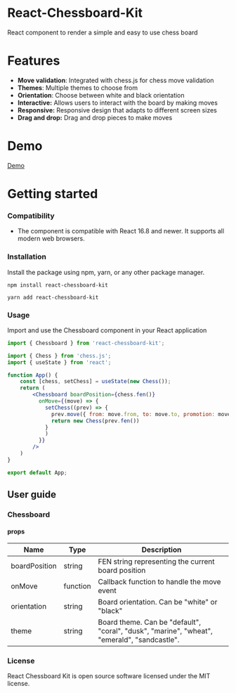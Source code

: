 # React-Chessboard-Kit

React component to render a simple and easy to use chess board

# Features

- **Move validation**: Integrated with chess.js for chess move validation
- **Themes**: Multiple themes to choose from
- **Orientation**: Choose between white and black orientation
- **Interactive:** Allows users to interact with the board by making moves
- **Responsive:** Responsive design that adapts to different screen sizes
- **Drag and drop:** Drag and drop pieces to make moves 

# Demo

[Demo](https://react-chessboard-kit.netlify.app/)

# Getting started

### Compatibility

- The component is compatible with React 16.8 and newer. It supports all modern web browsers.

### Installation

Install the package using npm, yarn, or any other package manager.

```bash:
npm install react-chessboard-kit
```

```bash:
yarn add react-chessboard-kit
```

### Usage

Import and use the Chessboard component in your React application

```jsx
import { Chessboard } from 'react-chessboard-kit';

import { Chess } from 'chess.js';
import { useState } from 'react';

function App() {
    const [chess, setChess] = useState(new Chess());
    return (
        <Chessboard boardPosition={chess.fen()}
          onMove={(move) => {
            setChess((prev) => {
              prev.move({ from: move.from, to: move.to, promotion: move.promotion })
              return new Chess(prev.fen())
            }
            )
          }}
        />
    )
}

export default App;
```

## User guide

### Chessboard

#### props

<!-- table with 3 columns -->
| Name | Type | Description |
| --- | --- | --- |
| boardPosition | string | FEN string representing the current board position |
| onMove | function | Callback function to handle the move event |
| orientation | string | Board orientation. Can be "white" or "black" |
| theme | string | Board theme. Can be "default", "coral", "dusk", "marine", "wheat", "emerald", "sandcastle".

### License
React Chessboard Kit is open source software licensed under the MIT license.
